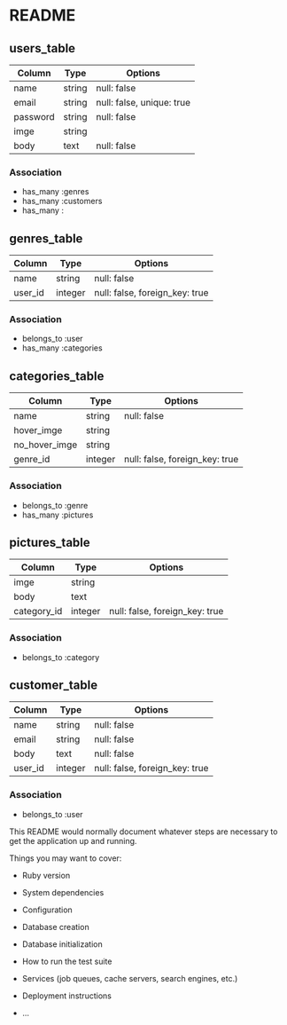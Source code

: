 # README

## users_table

|Column|Type|Options|
|------|----|-------|
|name|string|null: false|
|email|string|null: false, unique: true|
|password|string|null: false|
|imge|string||
|body|text|null: false|

### Association
- has_many :genres
- has_many :customers
- has_many :

## genres_table
|Column|Type|Options|
|------|----|-------|
|name|string|null: false|
|user_id|integer|null: false, foreign_key: true|

### Association
- belongs_to :user
- has_many :categories

## categories_table
|Column|Type|Options|
|------|----|-------|
|name|string|null: false|
|hover_imge|string||
|no_hover_imge|string||
|genre_id|integer|null: false, foreign_key: true|

### Association
- belongs_to :genre
- has_many :pictures

## pictures_table
|Column|Type|Options|
|------|----|-------|
|imge|string||
|body|text||
|category_id|integer|null: false, foreign_key: true|

### Association
- belongs_to :category

## customer_table
|Column|Type|Options|
|------|----|-------|
|name|string|null: false|
|email|string|null: false|
|body|text|null: false|
|user_id|integer|null: false, foreign_key: true|

### Association
- belongs_to :user


This README would normally document whatever steps are necessary to get the
application up and running.

Things you may want to cover:

* Ruby version

* System dependencies

* Configuration

* Database creation

* Database initialization

* How to run the test suite

* Services (job queues, cache servers, search engines, etc.)

* Deployment instructions

* ...
